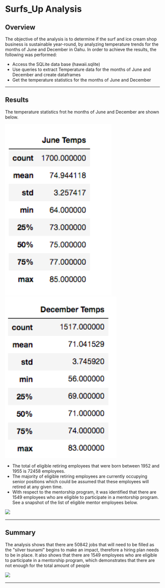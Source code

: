 # Surfs_Up Analysis

## Overview 

The objective of the analysis is to determine if the surf and ice cream shop business is sustainable year-round, by analyzing temperature trends for the months of June and December in Oahu. In order to achieve the results, the following was performed:

* Access the SQLite data base (hawaii.sqlite)
* Use queries to extract Temperature data for the months of June and December and create dataframes
* Get the temperature statistics for the months of June and December 

---
## Results

The temperature statistics frot he months of June and December are shown below.

![](/Resources/JuneTemps.png) ![](/Resources/DecTemps.png)

* The total of eligible retiring employees that were born between 1952 and 1955 is 72458 employees.
* The majority of eligible retiring employees are currently occupying senior positions which could be assumed that these employees will retired at any given time.
* With respect to the mentorship program, it was identified that there are 1549 employees who are eligible to participate in a mentorship program. See a snapshot of the list of eligible mentor employees below.

![](Mentor_Employees.png)


---
## Summary

The analysis shows that there are 50842 jobs that will need to be filled as the "silver tsunami" begins to make an impact, therefore a hiring plan needs to be in place. It also shows that there are 1549 employees who are eligible to participate in a mentorship program, which demonstrates that there are not enough for the total amount of people  

![](Total_Mentors.png)

---

